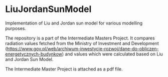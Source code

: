 # LiuJordanSunModel
Implementation of Liu and Jordan sun model for various modelling purposes.

The repository is a part of the Intermediate Masters Project. It compares radiation values fetched from the Ministry of Investment and Development (https://www.gov.pl/web/archiwum-inwestycje-rozwoj/dane-do-obliczen-energetycznych-budynkow) and values which were calculated based on Liu and Jordan Sun Model. 

The Intermediate Master Project is attached as a pdf file.
